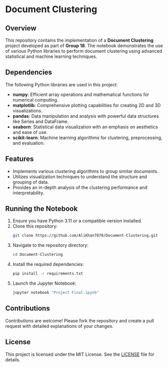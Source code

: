 
# Document Clustering

## Overview
This repository contains the implementation of a **Document Clustering** project developed as part of **Group 18**. The notebook demonstrates the use of various Python libraries to perform document clustering using advanced statistical and machine learning techniques.

## Dependencies
The following Python libraries are used in this project:

- **numpy**: Efficient array operations and mathematical functions for numerical computing.
- **matplotlib**: Comprehensive plotting capabilities for creating 2D and 3D visualizations.
- **pandas**: Data manipulation and analysis with powerful data structures like Series and DataFrame.
- **seaborn**: Statistical data visualization with an emphasis on aesthetics and ease of use.
- **scikit-learn**: Machine learning algorithms for clustering, preprocessing, and evaluation.

## Features
- Implements various clustering algorithms to group similar documents.
- Utilizes visualization techniques to understand the structure and grouping of data.
- Provides an in-depth analysis of the clustering performance and interpretability.

## Running the Notebook
1. Ensure you have Python 3.11 or a compatible version installed.
2. Clone this repository:
   ```bash
   git clone https://github.com/AliKhan7070/Document-Clustering.git
   ```
3. Navigate to the repository directory:
   ```bash
   cd Document-Clustering
   ```
4. Install the required dependencies:
   ```bash
   pip install -r requirements.txt
   ```
5. Launch the Jupyter Notebook:
   ```bash
   jupyter notebook "Project Final.ipynb"
   ```

## Contributions
Contributions are welcome! Please fork the repository and create a pull request with detailed explanations of your changes.

## License
This project is licensed under the MIT License. See the [LICENSE](LICENSE) file for details.
